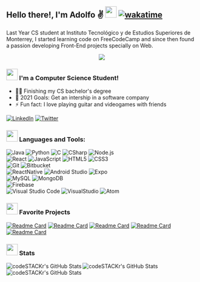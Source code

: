 ## Hello there!, I'm Adolfo ✌ <img src="https://media.giphy.com/media/3oFzlW8dht4DdvwBqg/giphy.gif" width="30px"> [![wakatime](https://wakatime.com/badge/user/1eafaf01-b72a-415f-af7f-7914c8934f54.svg)](https://wakatime.com/@1eafaf01-b72a-415f-af7f-7914c8934f54)




Last Year CS student at Instituto Tecnológico y de Estudios Superiores de Monterrey, I started learning code on FreeCodeCamp and since then found a passion developing Front-End projects specially on Web.
<p align="center">
  <img src="https://media.giphy.com/media/WUlplcMpOCEmTGBtBW/giphy.gif" >
</p>


###  <img src="https://media.giphy.com/media/BXjqytvu9bKzCUHdzz/giphy.gif" width="30px"> I'm a Computer Science Student! 
- 👨‍🎓 Finishing my CS bachelor's degree 
- 🏁 2021 Goals: Get an intership in a software company
- ⚡ Fun fact: I love playing guitar and videogames with friends


[![LinkedIn][linkedin-shield]][linkedin-url]
[![Twitter][twitter-shield]][twitter-url]



### <img src="https://media.giphy.com/media/JZ40cnfnN11KycrvMF/giphy.gif" width="30px">  Languages and Tools:

<!--<img align="left" alt="Visual Studio Code" width="50px" src="https://raw.githubusercontent.com/github/explore/80688e429a7d4ef2fca1e82350fe8e3517d3494d/topics/visual-studio-code/visual-studio-code.png" />
<img align="left" alt="HTML5" width="50px" src="https://raw.githubusercontent.com/github/explore/80688e429a7d4ef2fca1e82350fe8e3517d3494d/topics/html/html.png" />
<img align="left" alt="CSS3" width="50px" src="https://raw.githubusercontent.com/github/explore/80688e429a7d4ef2fca1e82350fe8e3517d3494d/topics/css/css.png" />
<img align="left" alt="JavaScript" width="50px" src="https://raw.githubusercontent.com/github/explore/80688e429a7d4ef2fca1e82350fe8e3517d3494d/topics/javascript/javascript.png" />
<img align="left" alt="React" width="50px" src="https://raw.githubusercontent.com/github/explore/80688e429a7d4ef2fca1e82350fe8e3517d3494d/topics/react/react.png" />
<img align="left" alt="Node.js" width="50px" src="https://raw.githubusercontent.com/github/explore/80688e429a7d4ef2fca1e82350fe8e3517d3494d/topics/nodejs/nodejs.png" />
<img align="left" alt="SQL" width="50px" src="https://raw.githubusercontent.com/github/explore/80688e429a7d4ef2fca1e82350fe8e3517d3494d/topics/sql/sql.png" />
<img align="left" alt="MySQL" width="50px" src="https://raw.githubusercontent.com/github/explore/80688e429a7d4ef2fca1e82350fe8e3517d3494d/topics/mysql/mysql.png" />
<img align="left" alt="MongoDB" width="50px" src="https://raw.githubusercontent.com/github/explore/80688e429a7d4ef2fca1e82350fe8e3517d3494d/topics/mongodb/mongodb.png" />
<img align="left" alt="Git" width="50px" src="https://raw.githubusercontent.com/github/explore/80688e429a7d4ef2fca1e82350fe8e3517d3494d/topics/git/git.png" />
<img align="left" alt="GitHub" width="50px" src="https://raw.githubusercontent.com/github/explore/78df643247d429f6cc873026c0622819ad797942/topics/github/github.png" />
<img align="left" alt="Java" width="50px" src="https://raw.githubusercontent.com/github/explore/78df643247d429f6cc873026c0622819ad797942/topics/java/java.png" />
<img align="left" alt="Java" width="50px" src="https://raw.githubusercontent.com/github/explore/78df643247d429f6cc873026c0622819ad797942/topics/python/python.png" />-->


![Java](https://img.shields.io/badge/Code-Java-informational?style=flat&logo=Java&logoColor=white&color=007396)
![Python](https://img.shields.io/badge/Code-Python-informational?style=flat&logo=Python&logoColor=white&color=3776AB)
![C](https://img.shields.io/badge/Code-C-informational?style=flat&logo=C&logoColor=white&color=A8B9CC)
![CSharp](https://img.shields.io/badge/Code-CSharp-informational?style=flat&logo=CSharp&logoColor=white&color=239120)
![Node.js](https://img.shields.io/badge/Code-Node.js-informational?style=flat&logo=Node.js&logoColor=white&color=4479A1)
<br />
![React](https://img.shields.io/badge/Web-React-informational?style=flat&logo=React&logoColor=white&color=61DAFB)
![JavaScript](https://img.shields.io/badge/Web-JavaScript-informational?style=flat&logo=JavaScript&logoColor=white&color=F7DF1E)
![HTML5](https://img.shields.io/badge/Web-HTML5-informational?style=flat&logo=HTML5&logoColor=white&color=E34F26)
![CSS3](https://img.shields.io/badge/Web-CSS3-informational?style=flat&logo=CSS3&logoColor=white&color=1572B6)
<br/>
![Git](https://img.shields.io/badge/VersionControl-Git-informational?style=flat&logo=Git&logoColor=white&color=F05032)
![Bitbucket](https://img.shields.io/badge/VersionControl-Bitbucket-informational?style=flat&logo=Bitbucket&logoColor=white&color=0052CC)
<br/>
![ReactNative](https://img.shields.io/badge/Mobile-ReactNative-informational?style=flat&logo=React&logoColor=white&color=61DAFB)
![Android Studio](https://img.shields.io/badge/Mobile-AndroidStudio-informational?style=flat&logo=Android-Studio&logoColor=white&color=3DDC84)
![Expo](https://img.shields.io/badge/Mobile-Expo-informational?style=flat&logo=Expo&logoColor=white&color=000020)
<br/>
![MySQL](https://img.shields.io/badge/DB-MySQL-informational?style=flat&logo=MySQL&logoColor=white&color=4479A1)
![MongoDB](https://img.shields.io/badge/DB-MongoDB-informational?style=flat&logo=MongoDB&logoColor=white&color=47A248)
<br/>
![Firebase](https://img.shields.io/badge/Cloud-Firebase-informational?style=flat&logo=Firebase&logoColor=white&color=FFCA28)
<br />
![Visual Studio Code](https://img.shields.io/badge/IDE-VSCode-informational?style=flat&logo=Visual-Studio-Code&logoColor=white&color=007ACC)
![VisualStudio](https://img.shields.io/badge/IDE-VisualStudio-informational?style=flat&logo=Visual-Studio&logoColor=white&color=5C2D91)
![Atom](https://img.shields.io/badge/IDE-Atom-informational?style=flat&logo=Atom&logoColor=white&color=66595C)

### <img src="https://media.giphy.com/media/Z8CUHUIpZScWur87r1/giphy.gif" width="30px"> Favorite Projects

[![Readme Card](https://github-readme-stats.vercel.app/api/pin/?username=JMicalco&repo=chalebache-client&theme=dark)](https://github.com/JMicalco/chalebache-client)
[![Readme Card](https://github-readme-stats.vercel.app/api/pin/?username=JMicalco&repo=Chalebache-rn&theme=dark)](https://github.com/JMicalco/Chalebache-rn)
[![Readme Card](https://github-readme-stats.vercel.app/api/pin/?username=JMicalco&repo=AppQuimica_v2&theme=dark)](https://github.com/JMicalco/AppQuimica_v2)
[![Readme Card](https://github-readme-stats.vercel.app/api/pin/?username=JMicalco&repo=Paint3D&theme=dark)](https://github.com/JMicalco/Paint3D)
[![Readme Card](https://github-readme-stats.vercel.app/api/pin/?username=JMicalco&repo=MicSounds&theme=dark)](https://github.com/JMicalco/MicSounds)


### <img src="https://media.giphy.com/media/IcnxGGAj0ubyB2r5M6/giphy.gif" width="30px"> Stats

<img align="left" alt="codeSTACKr's GitHub Stats" src="https://github-readme-stats.vercel.app/api/top-langs/?username=JMicalco&langs_count=8&theme=dark" />
<img align ="left" alt="codeSTACKr's GitHub Stats" src="https://github-readme-stats.vercel.app/api/wakatime?username=JMicalco&v=2&theme=dark" />
<img align="left" alt="codeSTACKr's GitHub Stats" src="https://github-readme-stats.vercel.app/api?username=JMicalco&show_icons=true&hide_border=true&theme=dark" />




[twitter-shield]: https://img.shields.io/badge/-Twitter-black.svg?style=for-the-badge&logo=twitter&colorB=555
[twitter-url]: https://twitter.com/Adolfo_Micalco
[linkedin-shield]: https://img.shields.io/badge/-LinkedIn-black.svg?style=for-the-badge&logo=linkedin&colorB=555
[linkedin-url]: https://linkedin.com/in/josé-adolfo-sánchez-micalco-b14864140
